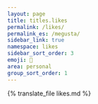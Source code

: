 ```yaml
---
layout: page
title: titles.likes
permalink: /likes/
permalink_es: /megusta/
sidebar_link: true
namespace: likes
sidebar_sort_order: 3
emoji: 💜
area: personal
group_sort_order: 1
---
```


{% translate_file likes.md %}